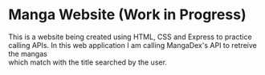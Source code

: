 # Manga Website (Work in Progress)

This is a website being created using HTML, CSS and Express to practice calling APIs. In this web application I am calling MangaDex's API to retreive the mangas  
which match with the title searched by the user. 
